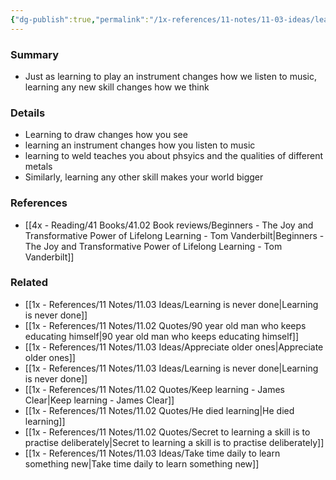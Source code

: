 ```yaml
---
{"dg-publish":true,"permalink":"/1x-references/11-notes/11-03-ideas/learning-new-skills-changes-the-way-you-think/","title":"Learning new skills changes the way you think","created":"2023-02-11T08:46:09.000+03:00","updated":"2024-02-14T20:18:28.508+03:00"}
---
```



### Summary
- Just as learning to play an instrument changes how we listen to music, learning any new skill changes how we think

### Details
- Learning to draw changes how you see 
- learning an instrument changes how you listen to music
- learning to weld teaches you about phsyics and the qualities of different metals
- Similarly, learning any other skill makes your world bigger

### References
- [[4x - Reading/41 Books/41.02 Book reviews/Beginners - The Joy and Transformative Power of Lifelong Learning - Tom Vanderbilt\|Beginners - The Joy and Transformative Power of Lifelong Learning - Tom Vanderbilt]]

### Related
- [[1x - References/11 Notes/11.03 Ideas/Learning is never done\|Learning is never done]]
- [[1x - References/11 Notes/11.02 Quotes/90 year old man who keeps educating himself\|90 year old man who keeps educating himself]]
- [[1x - References/11 Notes/11.03 Ideas/Appreciate older ones\|Appreciate older ones]]
- [[1x - References/11 Notes/11.03 Ideas/Learning is never done\|Learning is never done]]
- [[1x - References/11 Notes/11.02 Quotes/Keep learning - James Clear\|Keep learning - James Clear]]
- [[1x - References/11 Notes/11.02 Quotes/He died learning\|He died learning]]
- [[1x - References/11 Notes/11.02 Quotes/Secret to learning a skill is to practise deliberately\|Secret to learning a skill is to practise deliberately]]
- [[1x - References/11 Notes/11.03 Ideas/Take time daily to learn something new\|Take time daily to learn something new]]